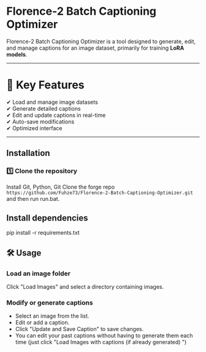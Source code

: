 # Florence-2 Batch Captioning Optimizer

Florence-2 Batch Captioning Optimizer is a tool designed to generate, edit, and manage captions for an image dataset, primarily for training **LoRA models**.  

---

# 📌 Key Features

✔ Load and manage image datasets  
✔ Generate detailed captions  
✔ Edit and update captions in real-time  
✔ Auto-save modifications  
✔ Optimized interface  

---

##  Installation

### 1️⃣ Clone the repository

Install Git, Python, Git Clone the forge repo `https://github.com/Fuhze73/Florence-2-Batch-Captioning-Optimizer.git` and then run run.bat.

## Install dependencies


pip install -r requirements.txt


## 🛠 Usage

### Load an image folder

Click "Load Images" and select a directory containing images.

### Modify or generate captions

- Select an image from the list.
- Edit or add a caption.
- Click "Update and Save Caption" to save changes.
- You can edit your past captions without having to generate them each time (just click "Load Images with captions (if already generated) ")



